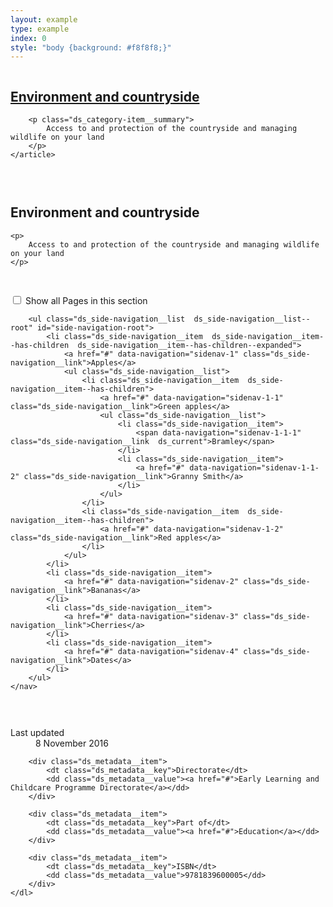 ```yaml
---
layout: example
type: example
index: 0
style: "body {background: #f8f8f8;}"
---
```


<style>
.card-experiment {
    display: grid;
    grid-gap: 30px;
}



</style>

<div class="card-experiment">

<div class="ds_card  ds_card--filled">
    <article class="ds_category-item">
        <h2 class="ds_category-item__title">
            <a data-navigation="category-item-1" href="#" class="ds_category-item__link">Environment and countryside</a>
        </h2>

        <p class="ds_category-item__summary">
            Access to and protection of the countryside and managing wildlife on your land
        </p>
    </article>
</div>


<div class="ds_card">
    <h2>
        Environment and countryside
    </h2>

    <p>
        Access to and protection of the countryside and managing wildlife on your land
    </p>
</div>


<div class="ds_card  ds_card--filled">
    <nav role="navigation" aria-label="Sections" class="ds_side-navigation">
        <input type="checkbox" class="visually-hidden" id="show-side-navigation" aria-controls="side-navigation-root" />
        <label class="ds_side-navigation__expand  ds_link" for="show-side-navigation"><span class="visually-hidden">Show all</span> Pages in this section <span class="ds_side-navigation__expand-indicator"></span></label>

        <ul class="ds_side-navigation__list  ds_side-navigation__list--root" id="side-navigation-root">
            <li class="ds_side-navigation__item  ds_side-navigation__item--has-children  ds_side-navigation__item--has-children--expanded">
                <a href="#" data-navigation="sidenav-1" class="ds_side-navigation__link">Apples</a>
                <ul class="ds_side-navigation__list">
                    <li class="ds_side-navigation__item  ds_side-navigation__item--has-children">
                        <a href="#" data-navigation="sidenav-1-1" class="ds_side-navigation__link">Green apples</a>
                        <ul class="ds_side-navigation__list">
                            <li class="ds_side-navigation__item">
                                <span data-navigation="sidenav-1-1-1" class="ds_side-navigation__link  ds_current">Bramley</span>
                            </li>
                            <li class="ds_side-navigation__item">
                                <a href="#" data-navigation="sidenav-1-1-2" class="ds_side-navigation__link">Granny Smith</a>
                            </li>
                        </ul>
                    </li>
                    <li class="ds_side-navigation__item  ds_side-navigation__item--has-children">
                        <a href="#" data-navigation="sidenav-1-2" class="ds_side-navigation__link">Red apples</a>
                    </li>
                </ul>
            </li>
            <li class="ds_side-navigation__item">
                <a href="#" data-navigation="sidenav-2" class="ds_side-navigation__link">Bananas</a>
            </li>
            <li class="ds_side-navigation__item">
                <a href="#" data-navigation="sidenav-3" class="ds_side-navigation__link">Cherries</a>
            </li>
            <li class="ds_side-navigation__item">
                <a href="#" data-navigation="sidenav-4" class="ds_side-navigation__link">Dates</a>
            </li>
        </ul>
    </nav>
</div>

<div class="ds_card">
    <dl class="ds_metadata">
        <div class="ds_metadata__item">
            <dt class="ds_metadata__key">Last updated</dt>
            <dd class="ds_metadata__value">8 November 2016</dd>
        </div>

        <div class="ds_metadata__item">
            <dt class="ds_metadata__key">Directorate</dt>
            <dd class="ds_metadata__value"><a href="#">Early Learning and Childcare Programme Directorate</a></dd>
        </div>

        <div class="ds_metadata__item">
            <dt class="ds_metadata__key">Part of</dt>
            <dd class="ds_metadata__value"><a href="#">Education</a></dd>
        </div>

        <div class="ds_metadata__item">
            <dt class="ds_metadata__key">ISBN</dt>
            <dd class="ds_metadata__value">9781839600005</dd>
        </div>
    </dl>
</div>

</div>
